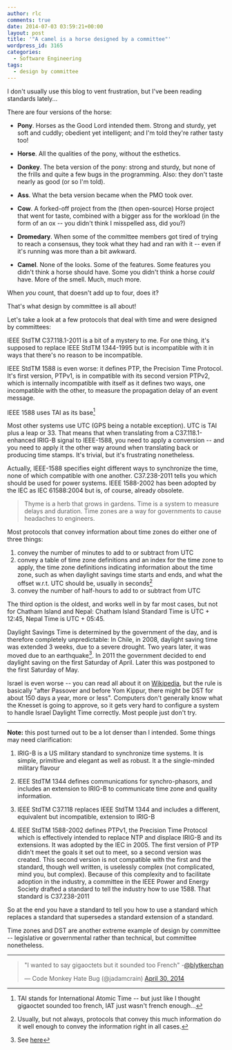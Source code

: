 ```yaml
---
author: rlc
comments: true
date: 2014-07-03 03:59:21+00:00
layout: post
title: '"A camel is a horse designed by a committee"'
wordpress_id: 3165
categories:
  - Software Engineering
tags:
  - design by committee
---
```


I don't usually use this blog to vent frustration, but I've been reading standards lately...

There are four versions of the horse:

- **Pony**. Horses as the Good Lord intended them. Strong and sturdy, yet soft and cuddly; obedient yet intelligent; and I'm told they're rather tasty too!

- **Horse**. All the qualities of the pony, without the esthetics.

- **Donkey**. The beta version of the pony: strong and sturdy, but none of the frills and quite a few bugs in the programming. Also: they don't taste nearly as good (or so I'm told).

- **Ass**. What the beta version became when the PMO took over.

- **Cow**. A forked-off project from the (then open-source) Horse project that went for taste, combined with a bigger ass for the workload (in the form of an ox -- you didn't think I misspelled ass, did you?)

- **Dromedary**. When some of the committee members got tired of trying to reach a consensus, they took what they had and ran with it -- even if it's running was more than a bit awkward.

- **Camel**. None of the looks. Some of the features. Some features you didn't think a horse should have. Some you didn't think a horse _could_ have. More of the smell. Much, much more.

When _you_ count, that doesn't add up to four, does it?

That's what design by committee is all about!

<!--more-->

Let's take a look at a few protocols that deal with time and were designed by committees:

IEEE StdTM C37.118.1-2011 is a bit of a mystery to me. For one thing, it's supposed to replace IEEE StdTM 1344-1995 but is incompatible with it in ways that there's no reason to be incompatible.

IEEE StdTM 1588 is even worse: it defines PTP, the Precision Time Protocol. It's first version, PTPv1, is in compatible with its second version PTPv2, which is internally incompatible with itself as it defines two ways, one incompatible with the other, to measure the propagation delay of an event message.

IEEE 1588 uses TAI as its base[^1]

[^1]: TAI stands for International Atomic Time -- but just like I thought gigaoctet sounded too french, IAT just wasn't french enough...

Most other systems use UTC (GPS being a notable exception). UTC is TAI plus a leap or 33. That means that when translating from a C37.118.1-enhanced IRIG-B signal to IEEE-1588, you need to apply a conversion -- and you need to apply it the other way around when translating back or producing time stamps. It's trivial, but it's frustrating nonetheless.

Actually, IEEE-1588 specifies eight different ways to synchronize the time, none of which compatible with one another. C37.238-2011 tells you which should be used for power systems. IEEE 1588-2002 has been adopted by the IEC as IEC 61588:2004 but is, of course, already obsolete.

<blockquote>Thyme is a herb that grows in gardens. Time is a system to measure delays and duration. Time zones are a way for governments to cause headaches to engineers.</blockquote>

Most protocols that convey information about time zones do either one of three things:

1. convey the number of minutes to add to or subtract from UTC
2. convey a table of time zone definitions and an index for the time zone to apply, the time zone definitions indicating information about the time zone, such as when daylight savings time starts and ends, and what the offset w.r.t. UTC should be, usually in seconds[^2]
3. convey the number of half-hours to add to or subtract from UTC

[^2]: Usually, but not always, protocols that convey this much information do it well enough to convey the information right in all cases.

The third option is the oldest, and works well in by far most cases, but not for Chatham Island and Nepal: Chatham Island Standard Time is UTC + 12:45, Nepal Time is UTC + 05:45.

Daylight Savings Time is determined by the government of the day, and is therefore completely unpredictable: In Chile, in 2008, daylight saving time was extended 3 weeks, due to a severe drought. Two years later, it was moved due to an earthquake[^3]. In 2011 the government decided to end daylight saving on the first Saturday of April. Later this was postponed to the first Saturday of May.

[^3]: See [here](http://www.timeanddate.com/news/time/chile-extends-dst-2010.html)

Israel is even worse -- you can read all about it on [Wikipedia](http://en.wikipedia.org/wiki/Israel_Summer_Time), but the rule is basically "after Passover and before Yom Kippur, there might be DST for about 150 days a year, more or less". Computers don't generally know what the Knesset is going to approve, so it gets very hard to configure a system to handle Israel Daylight Time correctly.
Most people just don't try.

---

**Note:** this post turned out to be a lot denser than I intended. Some things may need clarification:

1. IRIG-B is a US military standard to synchronize time systems. It is simple, primitive and elegant as well as robust. It a the single-minded military flavour

2. IEEE StdTM 1344 defines communications for synchro-phasors, and includes an extension to IRIG-B to communicate time zone and quality information.

3. IEEE StdTM C37.118 replaces IEEE StdTM 1344 and includes a different, equivalent but incompatible, extension to IRIG-B

4. IEEE StdTM 1588-2002 defines PTPv1, the Precision Time Protocol which is effectively intended to replace NTP and displace IRIG-B and its extensions. It was adopted by the IEC in 2005.
   The first version of PTP didn't meet the goals it set out to meet, so a second version was created. This second version is not compatible with the first and the standard, though well written, is uselessly complex (not complicated, mind you, but complex).
   Because of this complexity and to facilitate adoption in the industry, a committee in the IEEE Power and Energy Society drafted a standard to tell the industry how to use 1588. That standard is C37.238-2011

So at the end you have a standard to tell you how to use a standard which replaces a standard that supersedes a standard extension of a standard.

Time zones and DST are another extreme example of design by committee -- legislative or governmental rather than technical, but committee nonetheless.

---

<blockquote class="twitter-tweet" data-lang="en"><p lang="en" dir="ltr">&quot;I wanted to say gigaoctets but it sounded too French&quot; -<a href="https://twitter.com/blytkerchan?ref_src=twsrc%5Etfw">@blytkerchan</a></p>&mdash; Code Monkey Hate Bug (@jadamcrain) <a href="https://twitter.com/jadamcrain/status/461649300494483456?ref_src=twsrc%5Etfw">April 30, 2014</a></blockquote>
<script async src="https://platform.twitter.com/widgets.js" charset="utf-8"></script>
